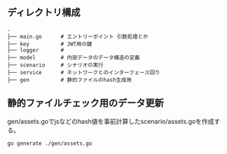 ## ディレクトリ構成

```
.
├── main.go      # エントリーポイント 引数処理とか
├── key          # JWT用の鍵
├── logger       # 
├── model        # 内部データのデータ構造の定義
├── scenario     # シナリオの実行
├── service      # ネットワークとのインターフェース回り
├── gen          # 静的ファイルのhash生成用
```

## 静的ファイルチェック用のデータ更新

gen/assets.goでjsなどのhash値を事前計算したscenario/assets.goを作成する。

```
go generate ./gen/assets.go
```
